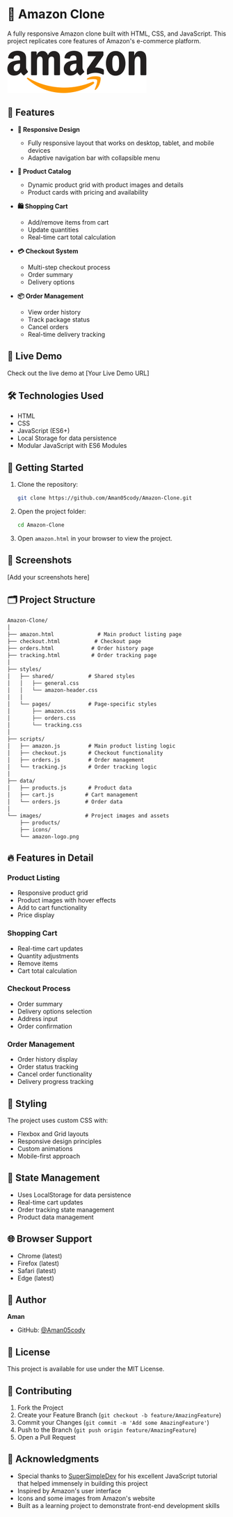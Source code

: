 # 🛒 Amazon Clone

A fully responsive Amazon clone built with HTML, CSS, and JavaScript. This project replicates core features of Amazon's e-commerce platform.

![Amazon Clone Screenshot](images/amazon-logo.png)

## 🌟 Features

- **📱 Responsive Design**
  - Fully responsive layout that works on desktop, tablet, and mobile devices
  - Adaptive navigation bar with collapsible menu

- **🏪 Product Catalog**
  - Dynamic product grid with product images and details
  - Product cards with pricing and availability

- **🛍️ Shopping Cart**
  - Add/remove items from cart
  - Update quantities
  - Real-time cart total calculation

- **💳 Checkout System**
  - Multi-step checkout process
  - Order summary
  - Delivery options

- **📦 Order Management**
  - View order history
  - Track package status
  - Cancel orders
  - Real-time delivery tracking

## 🚀 Live Demo

Check out the live demo at [Your Live Demo URL]

## 🛠️ Technologies Used

- HTML
- CSS
- JavaScript (ES6+)
- Local Storage for data persistence
- Modular JavaScript with ES6 Modules

## 📖 Getting Started

1. Clone the repository:
   ```bash
   git clone https://github.com/Aman05cody/Amazon-Clone.git
   ```

2. Open the project folder:
   ```bash
   cd Amazon-Clone
   ```

3. Open `amazon.html` in your browser to view the project.

## 📱 Screenshots

[Add your screenshots here]

## 🗂️ Project Structure

```
Amazon-Clone/
│
├── amazon.html              # Main product listing page
├── checkout.html           # Checkout page
├── orders.html            # Order history page
├── tracking.html          # Order tracking page
│
├── styles/
│   ├── shared/           # Shared styles
│   │   ├── general.css
│   │   └── amazon-header.css
│   │
│   └── pages/            # Page-specific styles
│       ├── amazon.css
│       ├── orders.css
│       └── tracking.css
│
├── scripts/
│   ├── amazon.js         # Main product listing logic
│   ├── checkout.js       # Checkout functionality
│   ├── orders.js         # Order management
│   └── tracking.js       # Order tracking logic
│
├── data/
│   ├── products.js       # Product data
│   ├── cart.js          # Cart management
│   └── orders.js        # Order data
│
└── images/              # Project images and assets
    ├── products/
    ├── icons/
    └── amazon-logo.png
```

## 🔥 Features in Detail

### Product Listing
- Responsive product grid
- Product images with hover effects
- Add to cart functionality
- Price display

### Shopping Cart
- Real-time cart updates
- Quantity adjustments
- Remove items
- Cart total calculation

### Checkout Process
- Order summary
- Delivery options selection
- Address input
- Order confirmation

### Order Management
- Order history display
- Order status tracking
- Cancel order functionality
- Delivery progress tracking

## 🎨 Styling

The project uses custom CSS with:
- Flexbox and Grid layouts
- Responsive design principles
- Custom animations
- Mobile-first approach

## 🔄 State Management

- Uses LocalStorage for data persistence
- Real-time cart updates
- Order tracking state management
- Product data management

## 🌐 Browser Support

- Chrome (latest)
- Firefox (latest)
- Safari (latest)
- Edge (latest)

## 👤 Author

**Aman**
- GitHub: [@Aman05cody](https://github.com/Aman05cody)

## 📝 License

This project is available for use under the MIT License.

## 🤝 Contributing

1. Fork the Project
2. Create your Feature Branch (`git checkout -b feature/AmazingFeature`)
3. Commit your Changes (`git commit -m 'Add some AmazingFeature'`)
4. Push to the Branch (`git push origin feature/AmazingFeature`)
5. Open a Pull Request

## 🌟 Acknowledgments

- Special thanks to [SuperSimpleDev](https://www.youtube.com/@SuperSimpleDev) for his excellent JavaScript tutorial that helped immensely in building this project
- Inspired by Amazon's user interface
- Icons and some images from Amazon's website
- Built as a learning project to demonstrate front-end development skills